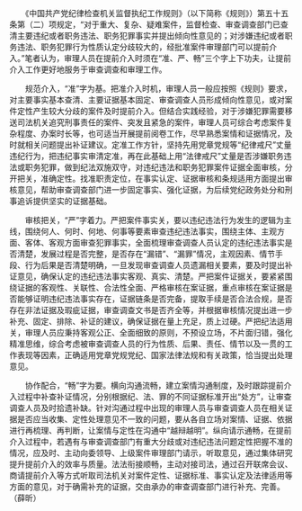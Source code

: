 　　《中国共产党纪律检查机关监督执纪工作规则》（以下简称《规则》）第五十五条第（二）项规定，“对于重大、复杂、疑难案件，监督检查、审查调查部门已查清主要违纪或者职务违法、职务犯罪事实并提出倾向性意见的；对涉嫌违纪或者职务违法、职务犯罪行为性质认定分歧较大的，经批准案件审理部门可以提前介入。”笔者认为，审理人员在提前介入时须在“准、严、畅”三个字上下功夫，让提前介入工作更好地服务于审查调查和审理工作。

　　规范介入，“准”字为基。把准介入时机，审理人员一般应按照《规则》要求，对主要事实基本查清、主要证据基本固定、审查调查人员形成倾向性意见，或对案件定性产生较大分歧的案件及时提前介入。但结合实践经验，对于涉嫌犯罪需要移送司法机关追究刑事责任的案件、突发且紧急的案件，审理人员可综合考虑案件复杂程度、办案时长等，也可适当开展提前阅卷工作，尽早熟悉案情和证据情况，及时就相关问题提出补证建议。定准工作方针，坚持先用党章党规等“纪律戒尺”丈量违纪行为，把违纪事实审清定准，再在此基础上用“法律戒尺”丈量是否涉嫌职务违法或职务犯罪，做到纪法双施双守，对违纪违法和职务犯罪案件证据全面审核，分开把关，准确定性。找准职责定位，在事实认定、证据审核和条规适用方面提出审核意见，帮助审查调查部门进一步固定事实、强化证据，为后续党纪政务处分和刑事追诉提供坚实的证据基础。

　　审核把关，“严”字着力。严把案件事实关，要以违纪违法行为发生的逻辑为主线，围绕何人、何时、何地、何事等要素审查违纪违法事实，围绕主体、主观方面、客体、客观方面审查犯罪事实，全面梳理审查调查人员认定的违纪违法事实是否清楚，发展过程是否完整，是否存在“漏错”、“漏罪”情况，主观因素、情节手段、行为后果是否清楚明确，一旦发现审查调查人员遗漏相关要素，要及时提出补证意见，确保认定的违纪违法事实客观、真实、清楚。严把案件证据关，要紧紧围绕证据的客观性、关联性、合法性全面、严格审核在案证据，重点审核在案证据是否能够证明违纪违法事实存在，证据链条是否完备，提取手续是否合法合规，是否存在非法证据及瑕疵证据，审查调查文书是否齐全等，并根据审核情况提出进一步补充、固定、排除、补证的建议，确保证据在量上充足，质上过硬。严把纪法适用关，审理人员应秉持客观公正、全面细致的原则，不预设立场，不片面归错，强化精准思维，综合考虑被审查调查人员的行为性质、后果、责任、情节以及一贯的工作表现等因素，正确适用党章党规党纪、国家法律法规和有关政策，恰当提出处理意见。

　　协作配合，“畅”字为要。横向沟通流畅，建立案情沟通制度，及时跟踪提前介入过程中补查补证情况，分别根据纪、法、罪的不同证据标准开出“处方”，让审查调查人员及时拾遗补缺。针对沟通过程中出现的审理人员与审查调查人员在相关证据是否应当收集、定性处理意见不一致的问题，要从各自立场对案情、证据、依据进行再梳理、再判断，让案情与定性在沟通中“越辩越明”。纵向请示通畅，在提前介入过程中，若遇有与审查调查部门有重大分歧或对违纪违法问题定性把握不准的情况，应及时、主动向委领导、上级案件审理部门请示，听取意见，通过集体研究提升提前介入的效率与质量。法法衔接顺畅，主动对接司法，通过召开联席会议、商请提前介入等方式听取司法机关对案件定性、证据标准、事实认定及法律适用等方面的意见，对于确需补充的证据，交由承办的审查调查部门进行补充、完善。（薛昕）